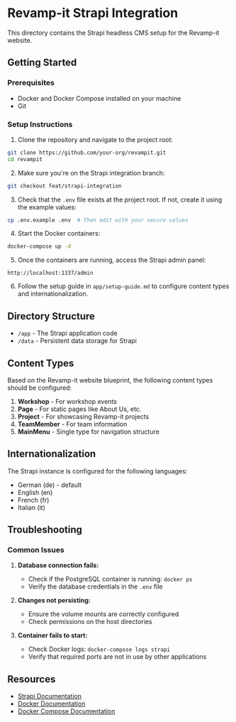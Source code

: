 # Revamp-it Strapi Integration

This directory contains the Strapi headless CMS setup for the Revamp-it website.

## Getting Started

### Prerequisites

- Docker and Docker Compose installed on your machine
- Git

### Setup Instructions

1. Clone the repository and navigate to the project root:
```bash
git clone https://github.com/your-org/revampit.git
cd revampit
```

2. Make sure you're on the Strapi integration branch:
```bash
git checkout feat/strapi-integration
```

3. Check that the `.env` file exists at the project root. If not, create it using the example values:
```bash
cp .env.example .env  # Then edit with your secure values
```

4. Start the Docker containers:
```bash
docker-compose up -d
```

5. Once the containers are running, access the Strapi admin panel:
```
http://localhost:1337/admin
```

6. Follow the setup guide in `app/setup-guide.md` to configure content types and internationalization.

## Directory Structure

- `/app` - The Strapi application code
- `/data` - Persistent data storage for Strapi

## Content Types

Based on the Revamp-it website blueprint, the following content types should be configured:

1. **Workshop** - For workshop events
2. **Page** - For static pages like About Us, etc.
3. **Project** - For showcasing Revamp-it projects
4. **TeamMember** - For team information
5. **MainMenu** - Single type for navigation structure

## Internationalization

The Strapi instance is configured for the following languages:
- German (de) - default
- English (en)
- French (fr)
- Italian (it)

## Troubleshooting

### Common Issues

1. **Database connection fails:**
   - Check if the PostgreSQL container is running: `docker ps`
   - Verify the database credentials in the `.env` file

2. **Changes not persisting:**
   - Ensure the volume mounts are correctly configured
   - Check permissions on the host directories

3. **Container fails to start:**
   - Check Docker logs: `docker-compose logs strapi`
   - Verify that required ports are not in use by other applications

## Resources

- [Strapi Documentation](https://docs.strapi.io/)
- [Docker Documentation](https://docs.docker.com/)
- [Docker Compose Documentation](https://docs.docker.com/compose/) 